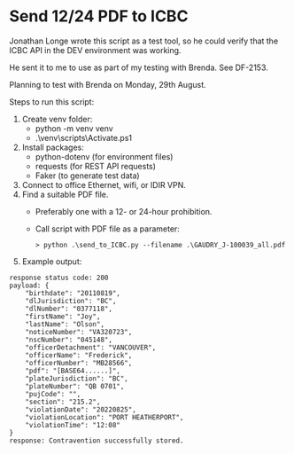 # Send 12/24 PDF to ICBC

Jonathan Longe wrote this script as a test tool, so he could verify that the ICBC API in the DEV environment was working.

He sent it to me to use as part of my testing with Brenda. See DF-2153.

Planning to test with Brenda on Monday, 29th August.

Steps to run this script:
 
1. Create venv folder:
   - python -m venv venv
   - .\venv\scripts\Activate.ps1
2. Install packages: 
   - python-dotenv (for environment files)
   - requests (for REST API requests)
   - Faker (to generate test data)
3. Connect to office Ethernet, wifi, or IDIR VPN.
4. Find a suitable PDF file. 
   - Preferably one with a 12- or 24-hour prohibition.
   - Call script with PDF file as a parameter:

         > python .\send_to_ICBC.py --filename .\GAUDRY_J-100039_all.pdf 

5. Example output:
```
response status code: 200
payload: {                  
    "birthdate": "20110819",
    "dlJurisdiction": "BC", 
    "dlNumber": "0377118",  
    "firstName": "Joy",     
    "lastName": "Olson",
    "noticeNumber": "VA320723",
    "nscNumber": "045148",
    "officerDetachment": "VANCOUVER",
    "officerName": "Frederick",
    "officerNumber": "MB28566",
    "pdf": "[BASE64......]",
    "plateJurisdiction": "BC",
    "plateNumber": "QB 0701",
    "pujCode": "",
    "section": "215.2",
    "violationDate": "20220825",
    "violationLocation": "PORT HEATHERPORT",
    "violationTime": "12:08"
}
response: Contravention successfully stored.
```